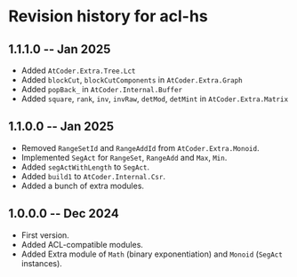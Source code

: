 # Revision history for acl-hs

## 1.1.1.0 -- Jan 2025

- Added `AtCoder.Extra.Tree.Lct`
- Added `blockCut`, `blockCutComponents` in `AtCoder.Extra.Graph`
- Added `popBack_` in `AtCoder.Internal.Buffer`
- Added `square`, `rank`, `inv`, `invRaw`, `detMod`, `detMint` in `AtCoder.Extra.Matrix`

## 1.1.0.0 -- Jan 2025

- Removed `RangeSetId` and `RangeAddId` from `AtCoder.Extra.Monoid`.
- Implemented `SegAct` for `RangeSet`, `RangeAdd` and `Max`, `Min`.
- Added `segActWithLength` to `SegAct`.
- Added `build1` to `AtCoder.Internal.Csr`.
- Added a bunch of extra modules.

## 1.0.0.0 -- Dec 2024

- First version.
- Added ACL-compatible modules.
- Added Extra module of `Math` (binary exponentiation) and `Monoid` (`SegAct` instances).

